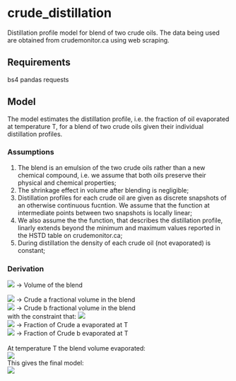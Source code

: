 # crude_distillation
Distillation profile model for blend of two crude oils. The data being used are obtained from crudemonitor.ca using web scraping.

## Requirements
bs4
pandas
requests



## Model
The model estimates the distillation profile, i.e. the fraction of oil evaporated at temperature T, for a blend of two crude oils given their individual distillation profiles.

### Assumptions
1. The blend is an emulsion of the two crude oils rather than a new chemical compound, i.e. we assume that both oils preserve their physical and chemical properties;
2. The shrinkage effect in volume after blending is negligible;
3. Distillation profiles for each crude oil are given as discrete snapshots of an otherwise continuous fucntion. We assume that the function at intermediate points between two snapshots is locally linear;
4. We also assume the the function, that describes the distillation profile, linarly extends beyond the minimum and maximum values reported in the HSTD table on crudemonitor.ca;
5. During distillation the density of each crude oil (not evaporated) is constant;

### Derivation

<img src="https://render.githubusercontent.com/render/math?math=V">   -> Volume of the blend<br>

<img src="https://render.githubusercontent.com/render/math?math=f_{V,a}"> -> Crude a fractional volume in the blend<br>
<img src="https://render.githubusercontent.com/render/math?math=f_{V,b}"> -> Crude b fractional volume in the blend<br>
with the constraint that:
<img src="https://render.githubusercontent.com/render/math?math=f_{V,a}%2Bf_{V,b} = 1">
<br>
<img src="https://render.githubusercontent.com/render/math?math=\alpha_a(T)"> -> Fraction of Crude a evaporated at T<br>
<img src="https://render.githubusercontent.com/render/math?math=\alpha_b(T)"> -> Fraction of Crude b evaporated at T<br>
<br>
At temperature T the blend volume evaporated:<br>
    <img src="https://render.githubusercontent.com/render/math?math=V(T)=\left[\alpha_a(T)f_{V,a}%2B\alpha_b(T)(1-f_{V,a})\right]V"><br>
This gives the final model:<br>
    <img src="https://render.githubusercontent.com/render/math?math=\alpha(T)=\left[\alpha_a(T)f_{V,a}%2B\alpha_b(T)(1-f_{V,a})\right]"><br>
<br>

